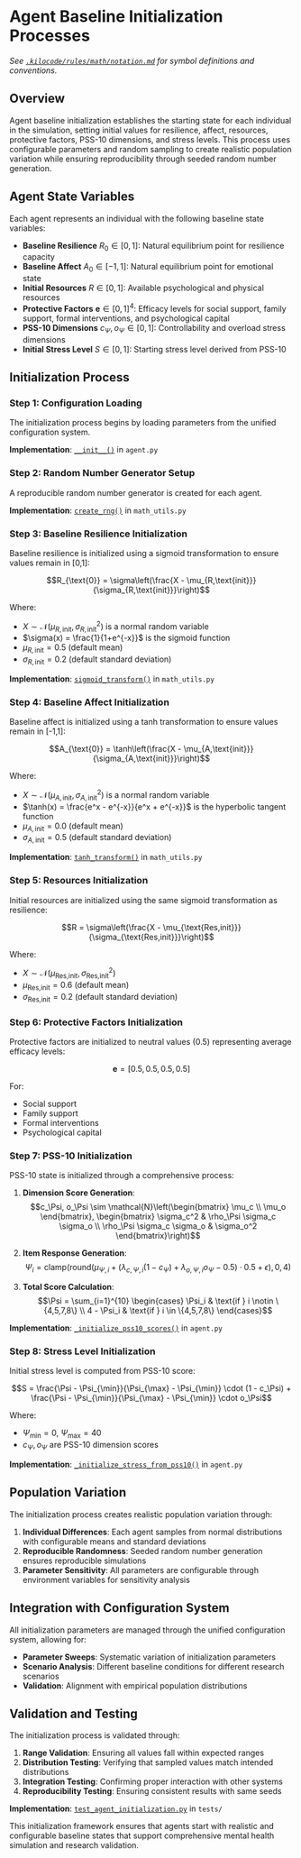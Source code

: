 # Agent Baseline Initialization Processes

_See [`.kilocode/rules/math/notation.md`](../../.kilocode/rules/math/notation.md) for symbol definitions and conventions._

## Overview

Agent baseline initialization establishes the starting state for each individual in the simulation, setting initial values for resilience, affect, resources, protective factors, PSS-10 dimensions, and stress levels. This process uses configurable parameters and random sampling to create realistic population variation while ensuring reproducibility through seeded random number generation.

## Agent State Variables

Each agent represents an individual with the following baseline state variables:

- **Baseline Resilience** $R_{\text{0}} \in [0,1]$: Natural equilibrium point for resilience capacity
- **Baseline Affect** $A_{\text{0}} \in [-1,1]$: Natural equilibrium point for emotional state
- **Initial Resources** $R \in [0,1]$: Available psychological and physical resources
- **Protective Factors** $\mathbf{e} \in [0,1]^4$: Efficacy levels for social support, family support, formal interventions, and psychological capital
- **PSS-10 Dimensions** $c_\Psi, o_\Psi \in [0,1]$: Controllability and overload stress dimensions
- **Initial Stress Level** $S \in [0,1]$: Starting stress level derived from PSS-10

## Initialization Process

### Step 1: Configuration Loading

The initialization process begins by loading parameters from the unified configuration system.

**Implementation**: [`__init__()`](src/python/agent.py:68) in `agent.py`

### Step 2: Random Number Generator Setup

A reproducible random number generator is created for each agent.

**Implementation**: [`create_rng()`](src/python/math_utils.py:45) in `math_utils.py`

### Step 3: Baseline Resilience Initialization

Baseline resilience is initialized using a sigmoid transformation to ensure values remain in [0,1]:

$$R_{\text{0}} = \sigma\left(\frac{X - \mu_{R,\text{init}}}{\sigma_{R,\text{init}}}\right)$$

Where:
- $X \sim \mathcal{N}(\mu_{R,\text{init}}, \sigma_{R,\text{init}}^2)$ is a normal random variable
- $\sigma(x) = \frac{1}{1+e^{-x}}$ is the sigmoid function
- $\mu_{R,\text{init}} = 0.5$ (default mean)
- $\sigma_{R,\text{init}} = 0.2$ (default standard deviation)

**Implementation**: [`sigmoid_transform()`](src/python/math_utils.py:78) in `math_utils.py`

### Step 4: Baseline Affect Initialization

Baseline affect is initialized using a tanh transformation to ensure values remain in [-1,1]:

$$A_{\text{0}} = \tanh\left(\frac{X - \mu_{A,\text{init}}}{\sigma_{A,\text{init}}}\right)$$

Where:
- $X \sim \mathcal{N}(\mu_{A,\text{init}}, \sigma_{A,\text{init}}^2)$ is a normal random variable
- $\tanh(x) = \frac{e^x - e^{-x}}{e^x + e^{-x}}$ is the hyperbolic tangent function
- $\mu_{A,\text{init}} = 0.0$ (default mean)
- $\sigma_{A,\text{init}} = 0.5$ (default standard deviation)

**Implementation**: [`tanh_transform()`](src/python/math_utils.py:95) in `math_utils.py`

### Step 5: Resources Initialization

Initial resources are initialized using the same sigmoid transformation as resilience:

$$R = \sigma\left(\frac{X - \mu_{\text{Res,init}}}{\sigma_{\text{Res,init}}}\right)$$

Where:
- $X \sim \mathcal{N}(\mu_{\text{Res,init}}, \sigma_{\text{Res,init}}^2)$
- $\mu_{\text{Res,init}} = 0.6$ (default mean)
- $\sigma_{\text{Res,init}} = 0.2$ (default standard deviation)

### Step 6: Protective Factors Initialization

Protective factors are initialized to neutral values (0.5) representing average efficacy levels:

$$\mathbf{e} = [0.5, 0.5, 0.5, 0.5]$$

For:
- Social support
- Family support
- Formal interventions
- Psychological capital

### Step 7: PSS-10 Initialization

PSS-10 state is initialized through a comprehensive process:

1. **Dimension Score Generation**:
   $$c_\Psi, o_\Psi \sim \mathcal{N}\left(\begin{bmatrix} \mu_c \\ \mu_o \end{bmatrix}, \begin{bmatrix} \sigma_c^2 & \rho_\Psi \sigma_c \sigma_o \\ \rho_\Psi \sigma_c \sigma_o & \sigma_o^2 \end{bmatrix}\right)$$

2. **Item Response Generation**:
   $$\Psi_i = \mathrm{clamp}\left(\mathrm{round}\left(\mu_{\Psi,i} + (\lambda_{c,\Psi,i}(1-c_\Psi) + \lambda_{o,\Psi,i} o_\Psi - 0.5) \cdot 0.5 + \epsilon\right), 0, 4\right)$$

3. **Total Score Calculation**:
   $$\Psi = \sum_{i=1}^{10} \begin{cases} \Psi_i & \text{if } i \notin \{4,5,7,8\} \\ 4 - \Psi_i & \text{if } i \in \{4,5,7,8\} \end{cases}$$

**Implementation**: [`_initialize_pss10_scores()`](src/python/agent.py:168) in `agent.py`

### Step 8: Stress Level Initialization

Initial stress level is computed from PSS-10 score:

$$S = \frac{\Psi - \Psi_{\min}}{\Psi_{\max} - \Psi_{\min}} \cdot (1 - c_\Psi) + \frac{\Psi - \Psi_{\min}}{\Psi_{\max} - \Psi_{\min}} \cdot o_\Psi$$

Where:
- $\Psi_{\min} = 0$, $\Psi_{\max} = 40$
- $c_\Psi, o_\Psi$ are PSS-10 dimension scores

**Implementation**: [`_initialize_stress_from_pss10()`](src/python/agent.py:720) in `agent.py`

## Population Variation

The initialization process creates realistic population variation through:

1. **Individual Differences**: Each agent samples from normal distributions with configurable means and standard deviations
2. **Reproducible Randomness**: Seeded random number generation ensures reproducible simulations
3. **Parameter Sensitivity**: All parameters are configurable through environment variables for sensitivity analysis

## Integration with Configuration System

All initialization parameters are managed through the unified configuration system, allowing for:

- **Parameter Sweeps**: Systematic variation of initialization parameters
- **Scenario Analysis**: Different baseline conditions for different research scenarios
- **Validation**: Alignment with empirical population distributions

## Validation and Testing

The initialization process is validated through:

1. **Range Validation**: Ensuring all values fall within expected ranges
2. **Distribution Testing**: Verifying that sampled values match intended distributions
3. **Integration Testing**: Confirming proper interaction with other systems
4. **Reproducibility Testing**: Ensuring consistent results with same seeds

**Implementation**: [`test_agent_initialization.py`](src/python/tests/test_agent_initialization.py) in `tests/`

This initialization framework ensures that agents start with realistic and configurable baseline states that support comprehensive mental health simulation and research validation.